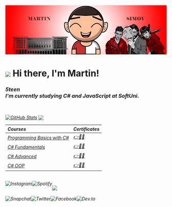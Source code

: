 <img src="img/Martin_SoftUni_Project_without_tapes_PNG.png" alt="Profile Picture">

# <img src="https://media.giphy.com/media/hvRJCLFzcasrR4ia7z/giphy.gif" width="25px" align="center"> Hi there, I'm Martin! 
<em>

### 5teen <br> I'm currently studying C# and JavaScript at SoftUni.

<br>

<a href="#"><img align="center" width="47%" src="https://github-readme-stats.vercel.app/api?username=Marti2509&show_icons=true&theme=tokyonight&include_all_commits=true&hide_border=true" alt="GitHub Stats" /></a> <a href="#"><img align="center" width="47%" src="https://github-readme-stats.vercel.app/api/top-langs/?username=Marti2509&layout=compact&theme=tokyonight&hide_border=true" /></a>

|**Courses**|**Certificates**|
|:---|:---|
|<a href="https://softuni.bg/trainings/3513/programming-basics-with-csharp-november-2021" > Programming Basics with C# </a>| <a href="https://softuni.bg/certificates/details/121578/7750ce91"> 👉📜✅</a> |
|<a href="https://softuni.bg/trainings/3606/programming-fundamentals-with-csharp-january-2022"> C# Fundamentals </a>| <a href="https://softuni.bg/certificates/details/129905/f997a3d7"> 👉📜✅</a> |
|<a href="https://softuni.bg/trainings/3699/csharp-advanced-may-2022"> C# Advanced </a>| <a href="https://softuni.bg/certificates/details/136303/fe3b93f1"> 👉📜✅</a> |
|<a href="https://softuni.bg/trainings/3700/csharp-oop-june-2022"> C# OOP </a>| <a href="https://softuni.bg/certificates/details/141775/deece4d2"> 👉📜✅</a> |

<br>
<a href="https://www.instagram.com/_simov__/"><img align="left" src="https://img.shields.io/badge/Instagram-E4405F?style=for-the-badge&logo=instagram&logoColor=white" alt="Instagram" /></a>
<a href="https://open.spotify.com/user/vxkql0zhf1k16yscw2sjawqb8"><img align="left" src="https://img.shields.io/badge/Spotify-1ED760?&style=for-the-badge&logo=spotify&logoColor=white" alt="Spotify" /></a>

![](https://dcbadge.vercel.app/api/shield/939464105520140328?style=&theme=default-inverted)

<a href="https://drive.google.com/file/d/1CTo2KdCmAG5oiAisBX5r7n8yDYgkB7CY/view?usp=sharing"><img align="left" src="https://img.shields.io/badge/Snapchat-%23FFFC00.svg?style=for-the-badge&logo=Snapchat&logoColor=white" alt="Snapchat" /></a>
<a href="https://twitter.com/_simov__"><img align="left" src="https://img.shields.io/badge/Twitter-1DA1F2?style=for-the-badge&logo=twitter&logoColor=white" alt="Twitter" /></a>
<a href="https://www.facebook.com/martin.simov.9849/"><img align="left" src="https://img.shields.io/badge/Facebook-1877F2?style=for-the-badge&logo=facebook&logoColor=white" alt="Facebook" /></a>
<a href="https://dev.to/marti2509"><img align="left" src="https://img.shields.io/badge/dev.to-0A0A0A?style=for-the-badge&logo=dev.to&logoColor=white" alt="Dev.to" /></a>
